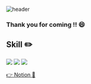 ![header](https://capsule-render.vercel.app/api?type=wave&color=auto&height=300&section=header&fontSize=90&text=Wellcome)
### Thank you for coming !! :smile:

## Skill :pencil2:
<img src="https://img.shields.io/badge/Android-61DAFB?style=flat&logo=React&logoColor=white"/> <img src="https://img.shields.io/badge/Java-61DAFB?style=flat&logo=React&logoColor=white"/> <img src="https://img.shields.io/badge/Android Studio-FF0000?style=flat&logo=React&logoColor=white"/>

<a href="https://silk-mare-ff4.notion.site/Jin-3ade7e4509034090bc7152cd62301648"> :point_right: Notion  :notebook: </a>


<!--
### Hi there👋 -->
<!--
**Jinyunki/Jinyunki** is a ✨ _special_ ✨ repository because its `README.md` (this file) appears on your GitHub profile.

Here are some ideas to get you started:

- 🔭 I’m currently working on ...
- 🌱 I’m currently learning ...
- 👯 I’m looking to collaborate on ...
- 🤔 I’m looking for help with ...
- 💬 Ask me about ...
- 📫 How to reach me: ...
- 😄 Pronouns: ...
- ⚡ Fun fact: ...
-->
